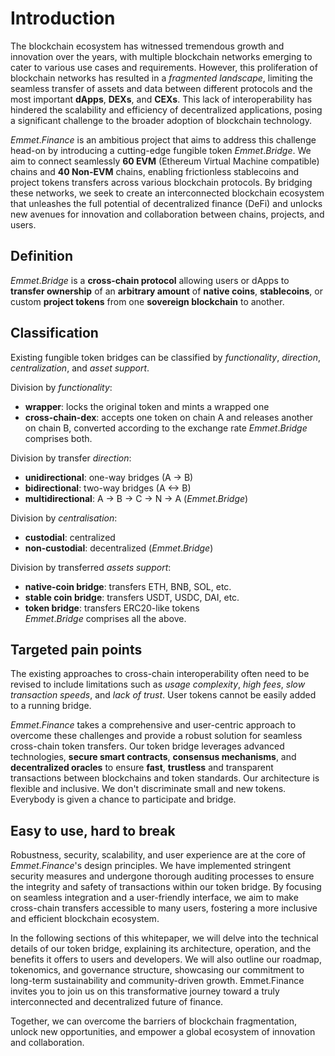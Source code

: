 # Introduction

The blockchain ecosystem has witnessed tremendous growth and innovation over the years, with multiple blockchain networks emerging to cater to various use cases and requirements. However, this proliferation of blockchain networks has resulted in a *fragmented landscape*, limiting the seamless transfer of assets and data between different protocols and the most important **dApps**, **DEXs**, and **CEXs**. This lack of interoperability has hindered the scalability and efficiency of decentralized applications, posing a significant challenge to the broader adoption of blockchain technology.

$Emmet.Finance$ is an ambitious project that aims to address this challenge head-on by introducing a cutting-edge fungible token $Emmet.Bridge$. We aim to connect seamlessly **60 EVM** (Ethereum Virtual Machine compatible) chains and **40 Non-EVM** chains, enabling frictionless stablecoins and project tokens transfers across various blockchain protocols. By bridging these networks, we seek to create an interconnected blockchain ecosystem that unleashes the full potential of decentralized finance (DeFi) and unlocks new avenues for innovation and collaboration between chains, projects, and users.

## Definition

$Emmet.Bridge$ is a **cross-chain protocol** allowing users or dApps to **transfer ownership** of an **arbitrary amount** of **native coins**, **stablecoins**, or custom **project tokens** from one **sovereign blockchain** to another.

## Classification

Existing fungible token bridges can be classified by *functionality*, *direction*, *centralization*, and *asset support*.

Division by *functionality*:

+ **wrapper**: locks the original token and mints a wrapped one
+ **cross-chain-dex**: accepts one token on chain A and releases another on chain B, converted according to the exchange rate
$Emmet.Bridge$ comprises both.

Division by transfer *direction*:

+ **unidirectional**: one-way bridges (A -> B)
+ **bidirectional**: two-way bridges (A <-> B)
+ **multidirectional**: A -> B -> C -> N -> A ($Emmet.Bridge$)

Division by *centralisation*:

+ **custodial**: centralized
+ **non-custodial**: decentralized ($Emmet.Bridge$)

Division by transferred *assets support*:

+ **native-coin bridge**: transfers ETH, BNB, SOL, etc.
+ **stable coin bridge**: transfers USDT, USDC, DAI, etc.
+ **token bridge**: transfers ERC20-like tokens
  <br/>$Emmet.Bridge$ comprises all the above.

## Targeted pain points
The existing approaches to cross-chain interoperability often need to be revised to include limitations such as *usage complexity*, *high fees*, *slow transaction speeds*, and *lack of trust*. User tokens cannot be easily added to a running bridge.

$Emmet.Finance$ takes a comprehensive and user-centric approach to overcome these challenges and provide a robust solution for seamless cross-chain token transfers. Our token bridge leverages advanced technologies, **secure smart contracts**, **consensus mechanisms**, and **decentralized oracles** to ensure **fast**, **trustless** and transparent transactions between blockchains and token standards. Our architecture is flexible and inclusive. We don't discriminate small and new tokens. Everybody is given a chance to participate and bridge.

## Easy to use, hard to break
Robustness, security, scalability, and user experience are at the core of $Emmet.Finance$'s design principles. We have implemented stringent security measures and undergone thorough auditing processes to ensure the integrity and safety of transactions within our token bridge. By focusing on seamless integration and a user-friendly interface, we aim to make cross-chain transfers accessible to many users, fostering a more inclusive and efficient blockchain ecosystem.

In the following sections of this whitepaper, we will delve into the technical details of our token bridge, explaining its architecture, operation, and the benefits it offers to users and developers. We will also outline our roadmap, tokenomics, and governance structure, showcasing our commitment to long-term sustainability and community-driven growth.
Emmet.Finance invites you to join us on this transformative journey toward a truly interconnected and decentralized future of finance.

Together, we can overcome the barriers of blockchain fragmentation, unlock new opportunities, and empower a global ecosystem of innovation and collaboration.
